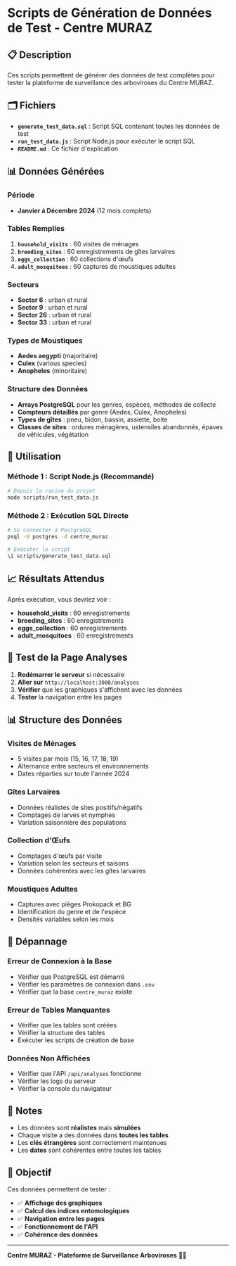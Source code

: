 # Scripts de Génération de Données de Test - Centre MURAZ

## 📋 Description

Ces scripts permettent de générer des données de test complètes pour tester la plateforme de surveillance des arboviroses du Centre MURAZ.

## 🗂️ Fichiers

- **`generate_test_data.sql`** : Script SQL contenant toutes les données de test
- **`run_test_data.js`** : Script Node.js pour exécuter le script SQL
- **`README.md`** : Ce fichier d'explication

## 📊 Données Générées

### Période
- **Janvier à Décembre 2024** (12 mois complets)

### Tables Remplies
1. **`household_visits`** : 60 visites de ménages
2. **`breeding_sites`** : 60 enregistrements de gîtes larvaires
3. **`eggs_collection`** : 60 collections d'œufs
4. **`adult_mosquitoes`** : 60 captures de moustiques adultes

### Secteurs
- **Sector 6** : urban et rural
- **Sector 9** : urban et rural  
- **Sector 26** : urban et rural
- **Sector 33** : urban et rural

### Types de Moustiques
- **Aedes aegypti** (majoritaire)
- **Culex** (various species)
- **Anopheles** (minoritaire)

### Structure des Données
- **Arrays PostgreSQL** pour les genres, espèces, méthodes de collecte
- **Compteurs détaillés** par genre (Aedes, Culex, Anopheles)
- **Types de gîtes** : pneu, bidon, bassin, assiette, boite
- **Classes de sites** : ordures ménagères, ustensiles abandonnés, épaves de véhicules, végétation

## 🚀 Utilisation

### Méthode 1 : Script Node.js (Recommandé)
```bash
# Depuis la racine du projet
node scripts/run_test_data.js
```

### Méthode 2 : Exécution SQL Directe
```bash
# Se connecter à PostgreSQL
psql -U postgres -d centre_muraz

# Exécuter le script
\i scripts/generate_test_data.sql
```

## 📈 Résultats Attendus

Après exécution, vous devriez voir :
- **household_visits** : 60 enregistrements
- **breeding_sites** : 60 enregistrements
- **eggs_collection** : 60 enregistrements
- **adult_mosquitoes** : 60 enregistrements

## 🧪 Test de la Page Analyses

1. **Redémarrer le serveur** si nécessaire
2. **Aller sur** `http://localhost:3000/analyses`
3. **Vérifier** que les graphiques s'affichent avec les données
4. **Tester** la navigation entre les pages

## 📊 Structure des Données

### Visites de Ménages
- 5 visites par mois (15, 16, 17, 18, 19)
- Alternance entre secteurs et environnements
- Dates réparties sur toute l'année 2024

### Gîtes Larvaires
- Données réalistes de sites positifs/négatifs
- Comptages de larves et nymphes
- Variation saisonnière des populations

### Collection d'Œufs
- Comptages d'œufs par visite
- Variation selon les secteurs et saisons
- Données cohérentes avec les gîtes larvaires

### Moustiques Adultes
- Captures avec pièges Prokopack et BG
- Identification du genre et de l'espèce
- Densités variables selon les mois

## 🔧 Dépannage

### Erreur de Connexion à la Base
- Vérifier que PostgreSQL est démarré
- Vérifier les paramètres de connexion dans `.env`
- Vérifier que la base `centre_muraz` existe

### Erreur de Tables Manquantes
- Vérifier que les tables sont créées
- Vérifier la structure des tables
- Exécuter les scripts de création de base

### Données Non Affichées
- Vérifier que l'API `/api/analyses` fonctionne
- Vérifier les logs du serveur
- Vérifier la console du navigateur

## 📝 Notes

- Les données sont **réalistes** mais **simulées**
- Chaque visite a des données dans **toutes les tables**
- Les **clés étrangères** sont correctement maintenues
- Les **dates** sont cohérentes entre toutes les tables

## 🎯 Objectif

Ces données permettent de tester :
- ✅ **Affichage des graphiques**
- ✅ **Calcul des indices entomologiques**
- ✅ **Navigation entre les pages**
- ✅ **Fonctionnement de l'API**
- ✅ **Cohérence des données**

---

**Centre MURAZ - Plateforme de Surveillance Arboviroses** 🦟🔬

